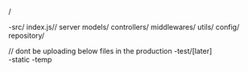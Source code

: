 /

   -src/
        index.js// server
        models/
        controllers/
        middlewares/
        utils/
        config/ 
        repository/
 

 // dont be uploading below files in the production 
     -test/[later]     
     -static 
     -temp 